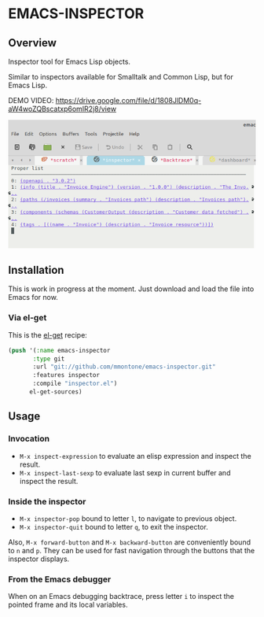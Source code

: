 # EMACS-INSPECTOR

## Overview

Inspector tool for Emacs Lisp objects.

Similar to inspectors available for Smalltalk and Common Lisp, but for Emacs Lisp.

DEMO VIDEO: https://drive.google.com/file/d/1808JlDM0q-aW4woZQBscatxp6omIR2j8/view

![emacs-inspector.png](emacs-inspector.png "Emacs Inspector")

## Installation

This is work in progress at the moment. Just download and load the file into Emacs for now.

### Via el-get

This is the [el-get](https://www.emacswiki.org/emacs/el-get "el-get") recipe:

```lisp
(push '(:name emacs-inspector
       :type git
       :url "git://github.com/mmontone/emacs-inspector.git"
       :features inspector
       :compile "inspector.el")
      el-get-sources)
```

## Usage

### Invocation

* `M-x inspect-expression` to evaluate an elisp expression and inspect the result.
* `M-x inspect-last-sexp` to evaluate last sexp in current buffer and inspect the result.

### Inside the inspector

* `M-x inspector-pop` bound to letter `l`, to navigate to previous object.
* `M-x inspector-quit` bound to letter `q`, to exit the inspector.

Also, `M-x forward-button` and `M-x backward-button` are conveniently bound to `n` and `p`. 
They can be used for fast navigation through the buttons that the inspector displays.

### From the Emacs debugger

When on an Emacs debugging backtrace, press letter `i` to inspect the pointed frame and its local variables.
